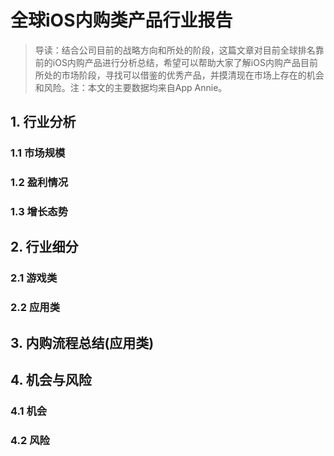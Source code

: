 # 全球iOS内购类产品行业报告

> 导读：结合公司目前的战略方向和所处的阶段，这篇文章对目前全球排名靠前的iOS内购产品进行分析总结，希望可以帮助大家了解iOS内购产品目前所处的市场阶段，寻找可以借鉴的优秀产品，并摸清现在市场上存在的机会和风险。注：本文的主要数据均来自App Annie。

## 1. 行业分析

### 1.1 市场规模

### 1.2 盈利情况

### 1.3 增长态势

## 2. 行业细分

### 2.1 游戏类

### 2.2 应用类

## 3. 内购流程总结\(应用类\)

## 4. 机会与风险

### 4.1 机会

### 4.2 风险

